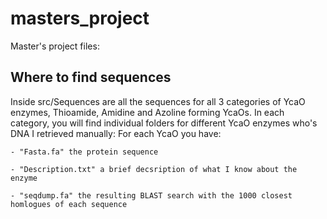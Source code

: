 # masters_project

Master's project files:

Where to find sequences
-----------------------

Inside src/Sequences are all the sequences for all 3 categories of YcaO enzymes, Thioamide, Amidine and Azoline forming YcaOs.
In each category, you will find individual folders for different YcaO enzymes who's DNA I retrieved manually:
  For each YcaO you have:
  
    - "Fasta.fa" the protein sequence
    
    - "Description.txt" a brief decsription of what I know about the enzyme
    
    - "seqdump.fa" the resulting BLAST search with the 1000 closest homlogues of each sequence
